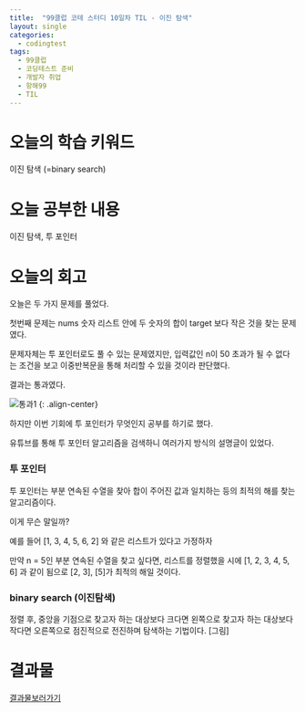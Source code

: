 ```yaml
---
title:  "99클럽 코테 스터디 10일차 TIL - 이진 탐색"
layout: single
categories:
  - codingtest
tags:
  - 99클럽
  - 코딩테스트 준비
  - 개발자 취업
  - 항해99
  - TIL
---
```


# 오늘의 학습 키워드 
이진 탐색 (=binary search)

# 오늘 공부한 내용
이진 탐색, 투 포인터

# 오늘의 회고
오늘은 두 가지 문제를 풀었다.

첫번째 문제는 nums 숫자 리스트 안에 두 숫자의 합이 target 보다 작은 것을 찾는 문제였다.

문제자체는 투 포인터로도 풀 수 있는 문제였지만, 입력값인 n이 50 초과가 될 수 없다는 조건을 보고 이중반복문을 통해 처리할 수 있을 것이라 판단했다.

결과는 통과였다.

![통과1](https://github.com/kimhyunso/kimhyunso.github.io/assets/87798982/ed74f680-4335-4762-a2ed-b8cf246364c8)
{: .align-center}

하지만 이번 기회에 투 포인터가 무엇인지 공부를 하기로 했다.

유튜브를 통해 투 포인터 알고리즘을 검색하니 여러가지 방식의 설명글이 있었다.

### 투 포인터
투 포인터는 부분 연속된 수열을 찾아 합이 주어진 값과 일치하는 등의 최적의 해를 찾는 알고리즘이다.

이게 무슨 말일까?

예를 들어 [1, 3, 4, 5, 6, 2] 와 같은 리스트가 있다고 가정하자

만약 n = 5인 부분 연속된 수열을 찾고 싶다면, 리스트를 정렬했을 시에 [1, 2, 3, 4, 5, 6] 과 같이 됨으로 [2, 3], [5]가 최적의 해일 것이다.


### binary search (이진탐색)
정렬 후, 중앙을 기점으로 찾고자 하는 대상보다 크다면 왼쪽으로 찾고자 하는 대상보다 작다면 오른쪽으로 점진적으로 전진하며 탐색하는 기법이다.
[그림]



# 결과물
[결과물보러가기](https://github.com/kimhyunso/sail-99_withPython/tree/main/1025.DivisorGame)












